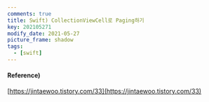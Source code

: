 ```yaml
---
comments: true
title: Swift) CollectionViewCell로 Paging하기
key: 202105271
modify_date: 2021-05-27
picture_frame: shadow
tags:
  - [swift]
---
```


#### Reference)
 
[https://jintaewoo.tistory.com/33](https://jintaewoo.tistory.com/33)
